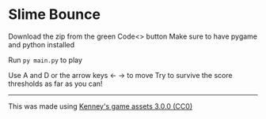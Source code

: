 # Slime Bounce
Download the zip from the green Code<> button
Make sure to have pygame and python installed

Run `py main.py` to play

Use A and D or the arrow keys <- -> to move
Try to survive the score thresholds as far as you can!


----
This was made using [Kenney's game assets 3.0.0 (CC0)](https://www.kenney.nl)
